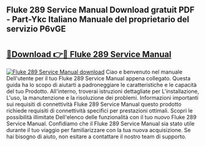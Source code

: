 ## Fluke 289 Service Manual Download gratuit PDF - Part-Ykc Italiano Manuale del proprietario del servizio P6vGE

# <h2><a href="http://dfgzo1e.blite.top/?on=Fluke+289+Service+Manual">🔗Download 👉🔴 Fluke 289 Service Manual</a></h2>

[![Fluke 289 Service Manual download](https://i.imgur.com/lujVjoI.png)](http://dfgzo1e.blite.top/?on=Fluke+289+Service+Manual)
Ciao e benvenuto nel manuale Dell'utente per il tuo Fluke 289 Service Manual appena collegato. Questa guida ha lo scopo di aiutarti a padroneggiare le caratteristiche e le capacità del tuo Prodotto. All'interno, troverai istruzioni dettagliate per L'installazione, L'uso, la manutenzione e la risoluzione dei problemi. Informazioni importanti sui requisiti di connettività Fluke 289 Service Manual questo prodotto richiede requisiti di connettività specifici per prestazioni ottimali. Scopri le possibilità illimitate Dell'elenco delle funzionalità con il tuo nuovo Fluke 289 Service Manual. Confidiamo che il Fluke 289 Service Manual sia stato utile durante il tuo viaggio per familiarizzare con la tua nuova acquisizione. Se hai bisogno di aiuto, non esitare a contattare il nostro team di supporto.
